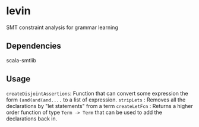 # levin
SMT constraint analysis for grammar learning

## Dependencies

scala-smtlib

## Usage

```createDisjointAssertions```: Function that can convert some expression the form ```(and(and(and....``` to a list of expression.
```stripLets``` : Removes all the declarations by "let statements" from a term
```createLetFcn``` : Returns a higher order function of type ```Term -> Term``` that can be used to add the declarations back in. 
